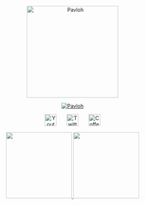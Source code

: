 <p align="center">
  <a href="https://github.com/ImPavloh">
    <img src="https://i.imgur.com/ZETLDpr.jpeg" height=250px width=250px alt="Pavloh" /></a>
</p>

<p align="center">
  <a href="https://github.com/ImPavloh">
    <img src="https://readme-typing-svg.demolab.com?font=Fira+Code&size=33&duration=3333&color=CA88DF&center=true&vCenter=true&width=333&lines=<%20Pavloh%20>" alt="Pavloh" /></a> 
</p>

<p align="center">
  <a href="https://www.youtube.com/c/Pavloh"><img width="32px" alt="Youtube" src="https://i.imgur.com/qiXu7b2.png"/></a>
  &#8287;&#8287;&#8287;&#8287;&#8287;
  <a href="https://twitter.com/ImPavloh"><img width="32px" alt="Twitter" src="https://i.imgur.com/OXZM1L6.png"/></a>
  &#8287;&#8287;&#8287;&#8287;&#8287;
  <a href="https://buymeacoffee.com/Pavloh"><img width="32px" alt="Coffee"src="https://i.imgur.com/PpLeD3K.png"/></a>
</p>

<p align="center">
  <a href="https://github.com/ImPavloh">
    <img height="180em" src="https://github-readme-stats.vercel.app/api?username=ImPavloh&show_icons=true&theme=radical" />
    <img height="180em" src="https://github-readme-stats.vercel.app/api/top-langs/?username=ImPavloh&layout=compact&theme=radical" />
  </a>
</p>
